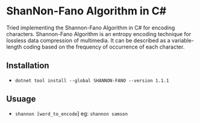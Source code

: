 # ShanNon-Fano Algorithm in C#
Tried implementing the Shannon-Fano Algorithm in C# for encoding characters.
Shannon-Fano Algorithm is an entropy encoding technique for lossless data compression of multimedia.
It can be described as a variable-length coding based on the frequency of occurrence of each character.

## Installation
- `dotnet tool install --global SHANNON-FANO --version 1.1.1`

## Usuage 
- `shannon [word_to_encode`]
 eg: `shannon samson`